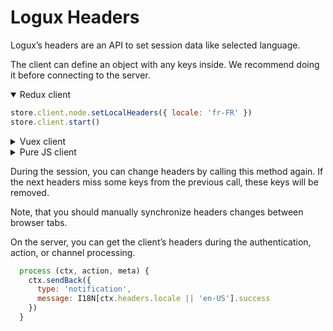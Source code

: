 # Logux Headers

Logux’s headers are an API to set session data like selected language.

The client can define an object with any keys inside. We recommend doing it before connecting to the server.

<details open><summary>Redux client</summary>

```js
store.client.node.setLocalHeaders({ locale: 'fr-FR' })
store.client.start()
```

</details>
<details><summary>Vuex client</summary>

```js
store.client.node.setLocalHeaders({ locale: 'fr-FR' })
store.client.start()
```

</details>
<details><summary>Pure JS client</summary>

```js
client.node.setLocalHeaders({ locale: 'fr-FR' })
client.start()
```

</details>

During the session, you can change headers by calling this method again. If the next headers miss some keys from the previous call, these keys will be removed.

Note, that you should manually synchronize headers changes between browser tabs.

On the server, you can get the client’s headers during the authentication, action, or channel processing.

```js
  process (ctx, action, meta) {
    ctx.sendBack({
      type: 'notification',
      message: I18N[ctx.headers.locale || 'en-US'].success
    })
  }
```
